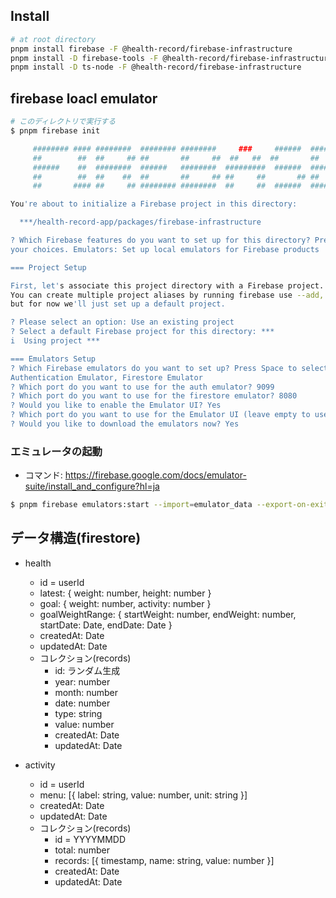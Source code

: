 ## Install

```bash
# at root directory
pnpm install firebase -F @health-record/firebase-infrastructure
pnpm install -D firebase-tools -F @health-record/firebase-infrastructure
pnpm install -D ts-node -F @health-record/firebase-infrastructure
```

## firebase loacl emulator

```bash
# このディレクトリで実行する
$ pnpm firebase init

     ######## #### ########  ######## ########     ###     ######  ########
     ##        ##  ##     ## ##       ##     ##  ##   ##  ##       ##
     ######    ##  ########  ######   ########  #########  ######  ######
     ##        ##  ##    ##  ##       ##     ## ##     ##       ## ##
     ##       #### ##     ## ######## ########  ##     ##  ######  ########

You're about to initialize a Firebase project in this directory:

  ***/health-record-app/packages/firebase-infrastructure

? Which Firebase features do you want to set up for this directory? Press Space to select features, then Enter to confirm
your choices. Emulators: Set up local emulators for Firebase products

=== Project Setup

First, let's associate this project directory with a Firebase project.
You can create multiple project aliases by running firebase use --add,
but for now we'll just set up a default project.

? Please select an option: Use an existing project
? Select a default Firebase project for this directory: ***
i  Using project ***

=== Emulators Setup
? Which Firebase emulators do you want to set up? Press Space to select emulators, then Enter to confirm your choices.
Authentication Emulator, Firestore Emulator
? Which port do you want to use for the auth emulator? 9099
? Which port do you want to use for the firestore emulator? 8080
? Would you like to enable the Emulator UI? Yes
? Which port do you want to use for the Emulator UI (leave empty to use any available port)? 8081
? Would you like to download the emulators now? Yes
```

### エミュレータの起動

* コマンド: https://firebase.google.com/docs/emulator-suite/install_and_configure?hl=ja

```bash
$ pnpm firebase emulators:start --import=emulator_data --export-on-exit=emulator_data
```

## データ構造(firestore)

* health
  * id = userId
  * latest: { weight: number, height: number }
  * goal: { weight: number, activity: number }
  * goalWeightRange: { startWeight: number, endWeight: number, startDate: Date, endDate: Date }
  * createdAt: Date
  * updatedAt: Date
  * コレクション(records)
    * id: ランダム生成
    * year: number
    * month: number
    * date: number
    * type: string
    * value: number
    * createdAt: Date
    * updatedAt: Date

* activity
  * id = userId
  * menu: [{ label: string, value: number, unit: string }]
  * createdAt: Date
  * updatedAt: Date
  * コレクション(records)
    * id = YYYYMMDD
    * total: number
    * records: [{ timestamp, name: string, value: number }]
    * createdAt: Date
    * updatedAt: Date
